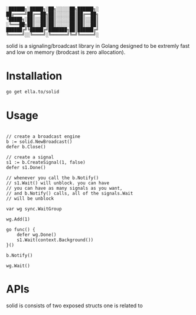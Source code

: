 ```
░██████╗░█████╗░██╗░░░░░██╗██████╗░
██╔════╝██╔══██╗██║░░░░░██║██╔══██╗
╚█████╗░██║░░██║██║░░░░░██║██║░░██║
░╚═══██╗██║░░██║██║░░░░░██║██║░░██║
██████╔╝╚█████╔╝███████╗██║██████╔╝
╚═════╝░░╚════╝░╚══════╝╚═╝╚═════╝░
```

solid is a signaling/broadcast library in Golang designed to be extremly fast and low on memory (brodcast is zero allocation).

# Installation

```bash
go get ella.to/solid
```

# Usage

```golang

// create a broadcast engine
b := solid.NewBroadcast()
defer b.Close()

// create a signal
s1 := b.CreateSignal(1, false)
defer s1.Done()

// whenever you call the b.Notify()
// s1.Wait() will unblock. you can have
// you can have as many signals as you want,
// and b.Notify() calls, all of the signals.Wait
// will be unblock

var wg sync.WaitGroup

wg.Add(1)

go func() {
    defer wg.Done()
    s1.Wait(context.Background())
}()

b.Notify()

wg.Wait()
```

# APIs

solid is consists of two exposed structs one is related to
